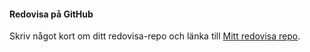 #### Redovisa på GitHub

Skriv något kort om ditt redovisa-repo och länka till [Mitt redovisa repo](https://github.com/DavidJeppsson/oophp).
